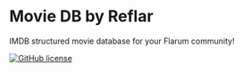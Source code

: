 # Movie DB by Reflar
IMDB structured movie database for your Flarum community!

[![GitHub license](https://img.shields.io/badge/license-MIT-blue.svg)](https://github.com/ReFlar/moviedb/blob/master/LICENSE)
